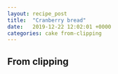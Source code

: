 ```yaml
---
layout: recipe_post
title:  "Cranberry bread"
date:   2019-12-22 12:02:01 +0000
categories: cake from-clipping
---
```


## From clipping
